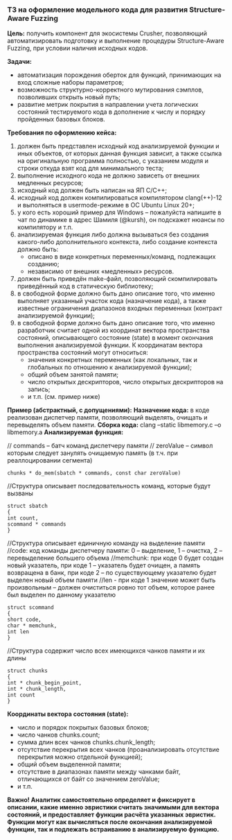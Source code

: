### ТЗ на оформление модельного кода для развития Structure-Aware Fuzzing


**Цель:** получить компонент для экосистемы Crusher, позволяющий автоматизировать подготовку и выполнение процедуры Structure-Aware Fuzzing, при условии наличия исходных кодов.

**Задачи:**
- автоматизация порождения оберток для функций, принимающих на вход сложные наборы параметров;
- возможность структурно-корректного мутирования сэмплов, позволивших открыть новый путь;
- развитие метрик покрытия в направлении учета логических состояний тестируемого кода в дополнение к числу и порядку пройденных базовых блоков.

**Требования по оформлению кейса:**
1. должен быть представлен исходный код анализируемой функции и иных объектов, от которых данная функция зависит, а также ссылка на оригинальную программа полностью, с указанием модуля и строки откуда взят код для минимального теста;
2. выполнение исходного кода не должно зависеть от внешних медленных ресурсов;
3. исходный код должен быть написан на ЯП С/С++;
4. исходный код должен компилироваться компилятором clang(++)-12 и выполняться в usermode-режиме в ОС Ubuntu Linux 20+;
5. у кого есть хороший пример для Windows – пожалуйста напишите в чат по динамике в адрес Шамиля (@kursh), он подскажет нюансы по компилятору и т.п.
6. анализируемая функция либо должна вызываться без создания какого-либо дополнительного контекста, либо создание контекста должно быть:
	 - описано в виде конкретных переменных/команд, подлежащих созданию;
   - независимо от внешних «медленных» ресурсов.
7. должен быть приведён make-файл, позволяющий скомпилировать приведённый код в статическую библиотеку;
8. в свободной форме должно быть дано описание того, что именно выполняет указанный участок кода (назначение кода), а также известные ограничения диапазонов входных переменных (контракт анализируемой функции);
9. в свободной форме должно быть дано описание того, что именно разработчик считает одной из координат вектора пространства состояний, описывающего состояние (state) в момент окончания выполнения анализируемой функции. К координатам вектора пространства состояний могут относиться: 
   - значения конкретных переменных (как локальных, так и глобальных по отношению к анализируемой функции); 
   - общий объем занятой памяти; 
   - число открытых дескрипторов, число открытых дескрипторов на запись; 
   - и т.п. (см. пример ниже)

**Пример (абстрактный, с допущениями):**
**Назначение кода:** в коде реализован диспетчер памяти, позволяющий выделять, очищать и перевыделять объем памяти.
**Сборка кода:** clang –static libmemory.c –o libmemory.a
**Анализируемая функция:**

// commands – батч команд диспетчеру памяти
// zeroValue – символ которым следует занулять очищаемую память (в т.ч. при реаллоцировании сегмента)

```
chunks * do_mem(sbatch * commands, const char zeroValue)
```

//Структура описывает последовательность команд, которые будут вызваны

```
struct sbatch
{
int count,
scommand * commands
}
```

//Структура описывает единичную команду на выделение памяти
//code: код команды диспетчеру памяти: 0 – выделение, 1 – очистка, 2 – перевыделение большего объема
//memchunk: при коде 0 будет создан новый указатель, при коде 1 – указатель будет очищен, а память возвращена в банк, при коде 2 – по существующему указателю будет выделен новый объем памяти
//len - при коде 1 значение может быть произвольным – должен очиститься ровно тот объем, которое ранее был выделен по данному указателю

```
struct scommand
{ 
short code, 
char * memchunk, 
int len 
}
```

//Структура содержит число всех имеющихся чанков памяти и их длины
```
struct chunks
{
int * chunk_begin_point,
int * chunk_length,
int count
}
```

**Координаты вектора состояния (state):**
-	число и порядок покрытых базовых блоков;
-	число чанков chunks.count;
-	сумма длин всех чанков chunks.chunk_length;
-	отсутствие перекрытия всех чанков (проанализировать отсутствие перекрытия можно отдельной функцией);
-	общий объем выделенной памяти;
-	отсутствие в диапазонах памяти между чанками байт, отличающихся от байт со значением zeroValue;
-	и т.п.

**Важно! Аналитик самостоятельно определяет и фиксирует в описании, какие именно эвристики считать значимыми для вектора состояний, и предоставляет функции расчёта указанных эвристик. Функции могут как вычисляться после окончания анализируемой функции, так и подлежать встраиванию в анализируемую функцию.**
